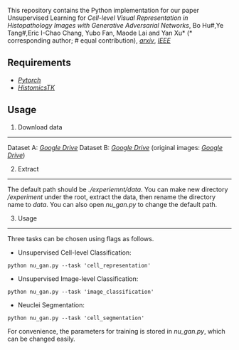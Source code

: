 This repository contains the Python implementation for our paper Unsupervised Learning for *Cell-level Visual Representation in Histopathology Images with Generative Adversarial Networks*, Bo Hu#,Ye Tang#,Eric I-Chao Chang, Yubo Fan, Maode Lai and Yan Xu* (* corresponding author; # equal contribution), [*arxiv*](https://arxiv.org/abs/1711.11317), [*IEEE*](https://ieeexplore.ieee.org/document/8402089)

## Requirements

* [*Pytorch*](https://github.com/pytorch/pytorch)
* [*HistomicsTK*](https://github.com/DigitalSlideArchive/HistomicsTK)


## Usage

1) Download data
----
Dataset A: [*Google Drive*](https://drive.google.com/file/d/10h1cJBiLcc9oGyWWea_2d0gefRo_GXfJ/view?usp=sharing)
Dataset B: [*Google Drive*](https://drive.google.com/file/d/1kYik0ByDPiK94Xt4mvoV3lOah2Zfx3dH/view?usp=sharing)
(original images: [*Google Drive*](https://drive.google.com/drive/folders/1GmFM8TEGMVdh17_F_rXxR6dR8ha20y8w?usp=sharing))

2) Extract
----
The default path should be *./experiemnt/data*. 
You can make new directory */experiment* under the root, extract the data, then rename the directory name to *data*.
You can also open *nu_gan.py* to change the default path.

3) Usage
----
Three tasks can be chosen using flags as follows.

* Unsupervised Cell-level Classification:
```shell
python nu_gan.py --task 'cell_representation'
```

* Unsupervised Image-level Classification:
```shell
python nu_gan.py --task 'image_classification'
```

* Neuclei Segmentation:
```shell
python nu_gan.py --task 'cell_segmentation'
```

For convenience, the parameters for training is stored in *nu_gan.py*, which can be changed easily.
